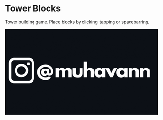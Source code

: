 # Tower Blocks

Tower building game. Place blocks by clicking, tapping or spacebarring. 

<p align="center">
    <a href="https://instagram.com/muhavann">
      <img src="./instagram.gif">
    </a>
</p>
